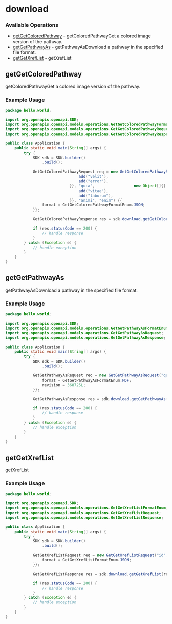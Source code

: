 # download

### Available Operations

* [getGetColoredPathway](#getgetcoloredpathway) - getColoredPathwayGet a colored image version of the pathway.
* [getGetPathwayAs](#getgetpathwayas) - getPathwayAsDownload a pathway in the specified file format.
* [getGetXrefList](#getgetxreflist) - getXrefList

## getGetColoredPathway

getColoredPathwayGet a colored image version of the pathway.

### Example Usage

```java
package hello.world;

import org.openapis.openapi.SDK;
import org.openapis.openapi.models.operations.GetGetColoredPathwayFormatEnum;
import org.openapis.openapi.models.operations.GetGetColoredPathwayRequest;
import org.openapis.openapi.models.operations.GetGetColoredPathwayResponse;

public class Application {
    public static void main(String[] args) {
        try {
            SDK sdk = SDK.builder()
                .build();

            GetGetColoredPathwayRequest req = new GetGetColoredPathwayRequest(                new Object[]{{
                                add("velit"),
                                add("error"),
                            }}, "quia",                 new Object[]{{
                                add("vitae"),
                                add("laborum"),
                            }}, "animi", "enim") {{
                format = GetGetColoredPathwayFormatEnum.JSON;
            }};            

            GetGetColoredPathwayResponse res = sdk.download.getGetColoredPathway(req);

            if (res.statusCode == 200) {
                // handle response
            }
        } catch (Exception e) {
            // handle exception
        }
    }
}
```

## getGetPathwayAs

getPathwayAsDownload a pathway in the specified file format.

### Example Usage

```java
package hello.world;

import org.openapis.openapi.SDK;
import org.openapis.openapi.models.operations.GetGetPathwayAsFormatEnum;
import org.openapis.openapi.models.operations.GetGetPathwayAsRequest;
import org.openapis.openapi.models.operations.GetGetPathwayAsResponse;

public class Application {
    public static void main(String[] args) {
        try {
            SDK sdk = SDK.builder()
                .build();

            GetGetPathwayAsRequest req = new GetGetPathwayAsRequest("quo", "sequi") {{
                format = GetGetPathwayAsFormatEnum.PDF;
                revision = 368725L;
            }};            

            GetGetPathwayAsResponse res = sdk.download.getGetPathwayAs(req);

            if (res.statusCode == 200) {
                // handle response
            }
        } catch (Exception e) {
            // handle exception
        }
    }
}
```

## getGetXrefList

getXrefList

### Example Usage

```java
package hello.world;

import org.openapis.openapi.SDK;
import org.openapis.openapi.models.operations.GetGetXrefListFormatEnum;
import org.openapis.openapi.models.operations.GetGetXrefListRequest;
import org.openapis.openapi.models.operations.GetGetXrefListResponse;

public class Application {
    public static void main(String[] args) {
        try {
            SDK sdk = SDK.builder()
                .build();

            GetGetXrefListRequest req = new GetGetXrefListRequest("id", "possimus") {{
                format = GetGetXrefListFormatEnum.JSON;
            }};            

            GetGetXrefListResponse res = sdk.download.getGetXrefList(req);

            if (res.statusCode == 200) {
                // handle response
            }
        } catch (Exception e) {
            // handle exception
        }
    }
}
```
